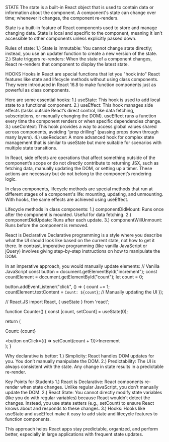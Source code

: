 STATE
The state is a built-in React object that is used to contain data or information about the component. 
A component's state can change over time; whenever it changes, the component re-renders.

State is a built-in feature of React components used to store and manage changing data. State is local and specific to the component, meaning it isn’t accessible to other components unless explicitly passed down.

Rules of state:
1.) State is immutable: 
    You cannot change state directly; instead, you use an updater function to create a new version of the state.
2.) State triggers re-renders: 
    When the state of a component changes, React re-renders that component to display the latest state.


HOOKS
Hooks in React are special functions that let you "hook into" React features like state and lifecycle methods without using class components. 
They were introduced in React 16.8 to make function components just as powerful as class components.


Here are some essential hooks:
1.) useState: 
    This hook is used to add local state to a functional component.
2.) useEffect: 
    This hook manages side effects (tasks outside React’s direct control, like data fetching, 
    subscriptions, or manually changing the DOM).
    useEffect runs a function every time the component renders or when specific dependencies change.
3.) useContext: 
    This hook provides a way to access global values shared across components, avoiding “prop drilling” (passing props down through many layers).
4.) useReducer: 
    A more advanced hook for complex state management that is similar to useState but more suitable for scenarios with multiple state transitions.

In React, side effects are operations that affect something outside of the component’s scope or do not directly contribute to returning JSX, such as fetching data, manually updating the DOM, or setting up a timer. These actions are necessary but do not belong to the component’s rendering logic.

In class components, lifecycle methods are special methods that run at different stages of a component's life: mounting, updating, and unmounting. With hooks, the same effects are achieved using useEffect.

Lifecycle methods in class components:
1.) componentDidMount: Runs once after the component is mounted. Useful for data fetching.
2.) componentDidUpdate: Runs after each update.
3.) componentWillUnmount: Runs before the component is removed.

React is Declarative
Declarative programming is a style where you describe what the UI should look like based on the current state, not how to get it there. In contrast, imperative programming (like vanilla JavaScript or jQuery) involves giving step-by-step instructions on how to manipulate the DOM.

In an imperative approach, you would manually update elements:
// Vanilla JavaScript
const button = document.getElementById("increment");
const countElement = document.getElementById("count");
let count = 0;

button.addEventListener("click", () => {
  count += 1;
  countElement.textContent = `Count: ${count}`;  // Manually updating the UI
});

// React.JS
import React, { useState } from 'react';

function Counter() {
  const [count, setCount] = useState(0);

  return (
    <div>
      <p>Count: {count}</p>
      <button onClick={() => setCount(count + 1)}>Increment</button>
    </div>
  );
}


Why declarative is better:
1.) Simplicity: 
    React handles DOM updates for you. You don’t manually manipulate the DOM.
2.) Predictability: 
    The UI is always consistent with the state. Any change in state results in a predictable re-render.



Key Points for Students
1.) React is Declarative: 
    React components re-render when state changes. Unlike regular JavaScript, you don’t manually update the DOM.
2.) React State: 
    You cannot directly modify state variables (like you do with regular variables) because React wouldn’t detect the changes. Instead, you use state setters (e.g., setCount) to ensure React knows about and responds to these changes.
3.) Hooks: 
    Hooks like useState and useEffect make it easy to add state and lifecycle features to function components.

This approach helps React apps stay predictable, organized, and perform better, especially in large applications with frequent state updates.